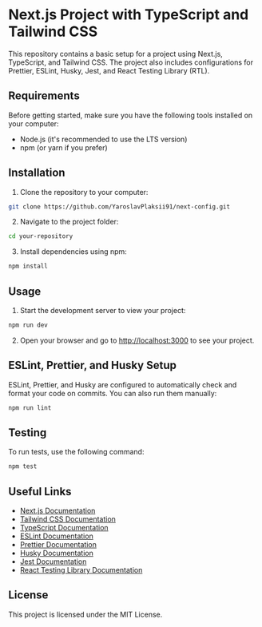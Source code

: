 # Next.js Project with TypeScript and Tailwind CSS

This repository contains a basic setup for a project using Next.js, TypeScript, and Tailwind CSS. The project also includes configurations for Prettier, ESLint, Husky, Jest, and React Testing Library (RTL).

## Requirements

Before getting started, make sure you have the following tools installed on your computer:

- Node.js (it's recommended to use the LTS version)
- npm (or yarn if you prefer)

## Installation

1. Clone the repository to your computer:

```bash
git clone https://github.com/YaroslavPlaksii91/next-config.git
```

2. Navigate to the project folder:

```bash
cd your-repository
```

3. Install dependencies using npm:

```bash
npm install
```

## Usage

1. Start the development server to view your project:

```bash
npm run dev
```

2. Open your browser and go to [http://localhost:3000](http://localhost:3000) to see your project.

## ESLint, Prettier, and Husky Setup

ESLint, Prettier, and Husky are configured to automatically check and format your code on commits. You can also run them manually:

```bash
npm run lint
```

## Testing

To run tests, use the following command:

```bash
npm test
```

## Useful Links

- [Next.js Documentation](https://nextjs.org/docs)
- [Tailwind CSS Documentation](https://tailwindcss.com/docs)
- [TypeScript Documentation](https://www.typescriptlang.org/docs/)
- [ESLint Documentation](https://eslint.org/docs/user-guide/getting-started)
- [Prettier Documentation](https://prettier.io/docs/en/index.html)
- [Husky Documentation](https://typicode.github.io/husky/#/)
- [Jest Documentation](https://jestjs.io/docs/en/getting-started)
- [React Testing Library Documentation](https://testing-library.com/docs/react-testing-library/intro/)

## License

This project is licensed under the MIT License.
